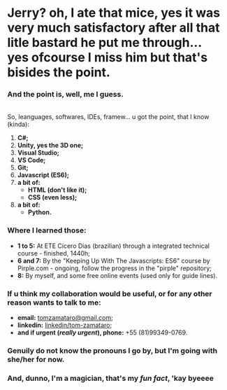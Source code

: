Jerry? oh, I ate that mice, yes it was very much satisfactory after all that litle bastard he put me through...<br>
yes ofcourse I miss him but that's bisides the point.
================================================================================================================================================================================

### And the point is, well, me I guess.<br>
<br>
So, leanguages, softwares, IDEs, framew... u got the point, that I know (kinda):

1. **C#;**
2. **Unity, yes the 3D one;**
3. **Visual Studio;**
4. **VS Code;**
5. **Git;**
6. **Javascript (ES6);**
7. **a bit of:**
    - **HTML (don't like it);**
    - **CSS (even less);**
8. **a bit of:**
    - **Python.**

### Where I learned those:

- **1 to 5:** At ETE Cícero Dias (brazilian) through a integrated technical course - finished, 1440h;
- **6 and 7:** By the "Keeping Up With The Javascripts: ES6" course by Pirple.com - ongoing, follow the progress in the "pirple" repository;
- **8:** By myself, and some free online events (used only for guide lines).

### If u think my collaboration would be useful, or for any other reason wants to talk to me:

- **email:** <tomzamataro@gmail.com>;
- **linkedin:** [linkedin/tom-zamataro](https://www.linkedin.com/in/tom-zamataro/ "My Linkedin profile");
- **and if urgent (*really urgent*), phone:** +55 (81)99349-0769.

### Genuily do not know the pronouns I go by, but I'm going with **she/her** for now.

### And, dunno, I'm a magician, that's my *fun fact*, 'kay byeeee
